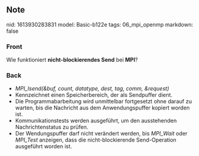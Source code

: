 ## Note
nid: 1613930283831
model: Basic-b122e
tags: 06_mpi_openmp
markdown: false

### Front
Wie funktioniert <b>nicht-blockierendes Send</b> bei <b>MPI</b>?

### Back
<div>
  <div>
    <ul>
      <li><em>MPI_Isend(&buf, count, datatype, dest, tag, comm,
      &request)</em>
      <li>Kennzeichnet einen Speicherbereich, der als Sendpuffer
      dient.
      <li>Die Programmabarbeitung wird unmittelbar fortgesetzt ohne
      darauf zu warten, bis die Nachricht aus dem Anwendungspuffer
      kopiert worden ist.
      <li>Kommunikationstests werden ausgeführt, um den
      ausstehenden Nachrichtenstatus zu prüfen.
      <li>Der Wendungspuffer darf nicht verändert werden, bis
      <em>MPI_Wait</em> oder <em>MPI_Test</em> anzeigen, dass die
      nicht-blockierende Send-Operation ausgeführt worden ist.
    </ul>
  </div>
</div>
